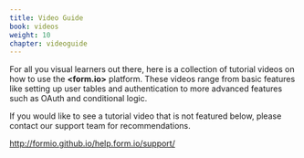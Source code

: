 ```yaml
---
title: Video Guide
book: videos
weight: 10
chapter: videoguide
---
```


For all you visual learners out there, here is a collection of tutorial videos on how to use the **&lt;<span class="text-primary">form</span>.<span class="text-secondary">io</span>&gt;** platform. These videos range from basic features like setting up user tables and authentication to more advanced features such as OAuth and conditional logic. 

If you would like to see a tutorial video that is not featured below, please contact our support team for recommendations.

http://formio.github.io/help.form.io/support/

